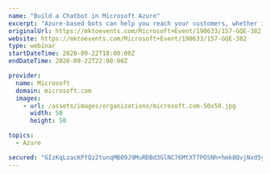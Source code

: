 ```yaml
---
name: "Build a Chatbot in Microsoft Azure"
excerpt: "Azure-based bots can help you reach your customers, whether it’s on your website or apps, Microsoft Teams, Skype, Slack, Cortana, or Facebook Messenger.\nJoin us to collaborate and build intelligent, enterprise-grade bots that help you enrich the customer experience while maintaining control of your data."
originalUrl: https://mktoevents.com/Microsoft+Event/190633/157-GQE-382
website: https://mktoevents.com/Microsoft+Event/190633/157-GQE-382
type: webinar
startDateTime: 2020-09-22T18:00:00Z
endDateTime: 2020-09-22T22:00:00Z

provider:
  name: Microsoft
  domain: microsoft.com
  images:
    - url: /assets/images/organizations/microsoft.com-50x50.jpg
      width: 50
      height: 50

topics:
  - Azure

secured: "GIzKqLzacKPfQz2tunqMBO9J9MuRDBd3GlNC76MtXT7POSNh+hmk8QvjNxd5yYrNyOD6hlhD89p4VYXAtsHUvNzUc/VRRRe+iaEKWmRgGLsPWn+/+H6sW4NTjmL07MMT6nEQu5h1SckIYaIAk0bR09/5RfEu46FCZItlqqT8PwgQK8GLlEv/TbRzxa9X0AMTJb7M2x49dZIQf68RP9lPHCCvN7ZUkD12K/cnDfNWs4YQNM6TlKHwXU3Dnx8zweexTkxP/Y977OFW3ZQsXHwxH1g9tAIu2rsa4HzB1P/ymJXuib2Hi8VYG/0XHfl0ihERXJ+vGK9ZziG5oLQEyJirNA==;gz65TtHXC4PtIMZv/UtPjg=="
---
```


